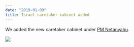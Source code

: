 ```yaml
---
date: "2019-01-09"
title: Israel caretaker cabinet added
---
```


We added the new caretaker cabinet under [PM Netanyahu](http://www.parlgov.org/explore/isr/cabinet/2018-11-18/).

![](/images/parliament-scotland.jpg)
